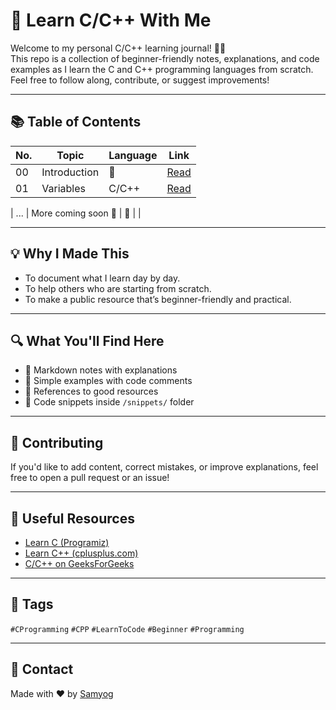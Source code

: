 # 🚀 Learn C/C++ With Me

Welcome to my personal C/C++ learning journal! 👨‍💻  
This repo is a collection of beginner-friendly notes, explanations, and code examples as I learn the C and C++ programming languages from scratch. Feel free to follow along, contribute, or suggest improvements!

---

## 📚 Table of Contents

| No. | Topic                  | Language | Link                          |
|-----|------------------------|----------|--------------------------------|
| 00  | Introduction           | 📝       | [Read](00-introduction.md)     |
| 01  | Variables              | C/C++    | [Read](01-variables.md)        |

| ... | More coming soon 🚧    | 🔧       |                                |

---

## 💡 Why I Made This

- To document what I learn day by day.
- To help others who are starting from scratch.
- To make a public resource that’s beginner-friendly and practical.

---

## 🔍 What You'll Find Here

- 📘 Markdown notes with explanations
- 🧠 Simple examples with code comments
- 🔗 References to good resources
- 📂 Code snippets inside `/snippets/` folder

---

## 🤝 Contributing

If you'd like to add content, correct mistakes, or improve explanations, feel free to open a pull request or an issue!

---

## 🔗 Useful Resources

- [Learn C (Programiz)](https://www.programiz.com/c-programming)
- [Learn C++ (cplusplus.com)](https://cplusplus.com/doc/tutorial/)
- [C/C++ on GeeksForGeeks](https://www.geeksforgeeks.org/c-plus-plus/)

---

## 📌 Tags

`#CProgramming` `#CPP` `#LearnToCode` `#Beginner` `#Programming`

---

## 📧 Contact

Made with ❤️ by [Samyog](https://github.com/Iam-samyog)
